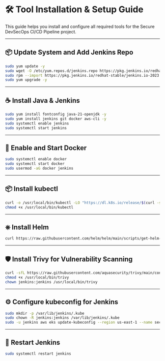 
# 🛠️ Tool Installation & Setup Guide

This guide helps you install and configure all required tools for the Secure DevSecOps CI/CD Pipeline project.

---

## 📦 Update System and Add Jenkins Repo

```bash
sudo yum update -y
sudo wget -O /etc/yum.repos.d/jenkins.repo https://pkg.jenkins.io/redhat-stable/jenkins.repo
sudo rpm --import https://pkg.jenkins.io/redhat-stable/jenkins.io-2023.key
sudo yum upgrade -y
```

---

## ☕ Install Java & Jenkins

```bash
sudo yum install fontconfig java-21-openjdk -y
sudo yum install jenkins git docker aws-cli -y
sudo systemctl enable jenkins
sudo systemctl start jenkins
```

---

## 🐳 Enable and Start Docker

```bash
sudo systemctl enable docker
sudo systemctl start docker
sudo usermod -aG docker jenkins
```

---

## 📦 Install kubectl

```bash
curl -o /usr/local/bin/kubectl -LO "https://dl.k8s.io/release/$(curl -s https://dl.k8s.io/release/stable.txt)/bin/linux/amd64/kubectl"
chmod +x /usr/local/bin/kubectl
```

---

## ⎈ Install Helm

```bash
curl https://raw.githubusercontent.com/helm/helm/main/scripts/get-helm-3 | bash
```

---

## 🛡️ Install Trivy for Vulnerability Scanning

```bash
curl -sfL https://raw.githubusercontent.com/aquasecurity/trivy/main/contrib/install.sh | sudo sh -s -- -b /usr/local/bin
chmod +x /usr/local/bin/trivy
chown jenkins:jenkins /usr/local/bin/trivy
```

---

## ⚙️ Configure kubeconfig for Jenkins

```bash
sudo mkdir -p /var/lib/jenkins/.kube
sudo chown -R jenkins:jenkins /var/lib/jenkins/.kube
sudo -u jenkins aws eks update-kubeconfig --region us-east-1 --name secure-cicd-eks --kubeconfig /var/lib/jenkins/.kube/config
```

---

## 🔁 Restart Jenkins

```bash
sudo systemctl restart jenkins
```
